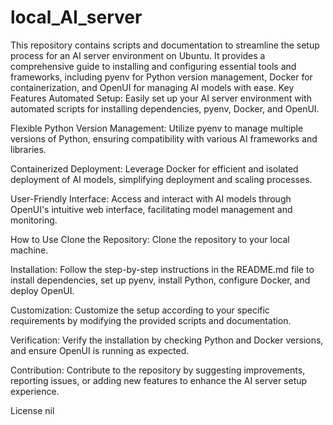 # local_AI_server
This repository contains scripts and documentation to streamline the setup process for an AI server environment on Ubuntu. It provides a comprehensive guide to installing and configuring essential tools and frameworks, including pyenv for Python version management, Docker for containerization, and OpenUI for managing AI models with ease.
Key Features
Automated Setup: Easily set up your AI server environment with automated scripts for installing dependencies, pyenv, Docker, and OpenUI.

Flexible Python Version Management: Utilize pyenv to manage multiple versions of Python, ensuring compatibility with various AI frameworks and libraries.

Containerized Deployment: Leverage Docker for efficient and isolated deployment of AI models, simplifying deployment and scaling processes.

User-Friendly Interface: Access and interact with AI models through OpenUI's intuitive web interface, facilitating model management and monitoring.

How to Use
Clone the Repository: Clone the repository to your local machine.

Installation: Follow the step-by-step instructions in the README.md file to install dependencies, set up pyenv, install Python, configure Docker, and deploy OpenUI.

Customization: Customize the setup according to your specific requirements by modifying the provided scripts and documentation.

Verification: Verify the installation by checking Python and Docker versions, and ensure OpenUI is running as expected.

Contribution: Contribute to the repository by suggesting improvements, reporting issues, or adding new features to enhance the AI server setup experience.

License
nil
